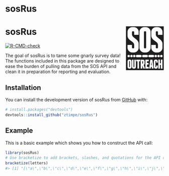 
<!-- README.md is generated from README.Rmd. Please edit that file -->

# sosRus

# sosRus <a href="https://ztimpe.github.io/sosRus/"><img src="man/figures/logo.png" align="right" height="139" /></a>

<!-- badges: start -->

[![R-CMD-check](https://github.com/ztimpe/sosRus/actions/workflows/R-CMD-check.yaml/badge.svg)](https://github.com/ztimpe/sosRus/actions/workflows/R-CMD-check.yaml)
<!-- badges: end -->

The goal of sosRus is to tame some gnarly survey data! The functions
included in this package are designed to ease the burden of pulling data
from the SOS API and clean it in preparation for reporting and
evaluation.

## Installation

You can install the development version of sosRus from
[GitHub](https://github.com/) with:

``` r
# install.packages("devtools")
devtools::install_github("ztimpe/sosRus")
```

## Example

This is a basic example which shows you how to construct the API call:

``` r
library(sosRus)
# Use bracketize to add brackets, slashes, and quotations for the API call
bracketize(letters)
#> [1] "[\"a\",\"b\",\"c\",\"d\",\"e\",\"f\",\"g\",\"h\",\"i\",\"j\",\"k\",\"l\",\"m\",\"n\",\"o\",\"p\",\"q\",\"r\",\"s\",\"t\",\"u\",\"v\",\"w\",\"x\",\"y\",\"z\"]"
```
